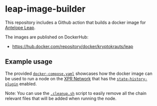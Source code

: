 # leap-image-builder

This repository includes a Github action that builds a docker image for [Antelope Leap](https://github.com/AntelopeIO/leap).

The images are published on DockerHub:
- https://hub.docker.com/repository/docker/kryptokrauts/leap

## Example usage

The provided [`docker-compose.yaml`](./example-usage/docker-compose.yaml) showcases how the docker image can be used to run a node on the [XPR Network](https://xprnetwork.org) that has the [`state-history-plugin`](https://github.com/AntelopeIO/leap/blob/main/docs/01_nodeos/03_plugins/state_history_plugin/index.md) enabled.

Note: You can use the [`.cleanup.sh`](./example-usage/cleanup.sh) script to easily remove all the chain relevant files that will be added when running the node.